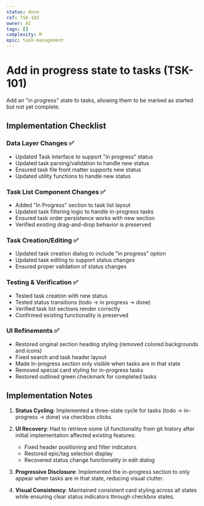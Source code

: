 ```yaml
---
status: done
ref: TSK-103
owner: AI
tags: []
complexity: M
epic: task-management
---
```


# Add in progress state to tasks (TSK-101)

Add an "in progress" state to tasks, allowing them to be marked as started but not yet complete.

## Implementation Checklist

### Data Layer Changes ✅
- Updated Task interface to support "in progress" status
- Updated task parsing/validation to handle new status
- Ensured task file front matter supports new status
- Updated utility functions to handle new status

### Task List Component Changes ✅
- Added "In Progress" section to task list layout
- Updated task filtering logic to handle in-progress tasks
- Ensured task order persistence works with new section
- Verified existing drag-and-drop behavior is preserved

### Task Creation/Editing ✅
- Updated task creation dialog to include "in progress" option
- Updated task editing to support status changes
- Ensured proper validation of status changes

### Testing & Verification ✅
- Tested task creation with new status
- Tested status transitions (todo → in progress → done)
- Verified task list sections render correctly
- Confirmed existing functionality is preserved

### UI Refinements ✅
- Restored original section heading styling (removed colored backgrounds and icons)
- Fixed search and task header layout
- Made in-progress section only visible when tasks are in that state
- Removed special card styling for in-progress tasks
- Restored outlined green checkmark for completed tasks

## Implementation Notes

1. **Status Cycling**: Implemented a three-state cycle for tasks (todo → in-progress → done) via checkbox clicks.

2. **UI Recovery**: Had to retrieve some UI functionality from git history after initial implementation affected existing features:
   - Fixed header positioning and filter indicators
   - Restored epic/tag selection display
   - Recovered status change functionality in edit dialog

3. **Progressive Disclosure**: Implemented the in-progress section to only appear when tasks are in that state, reducing visual clutter.

4. **Visual Consistency**: Maintained consistent card styling across all states while ensuring clear status indicators through checkbox states.
